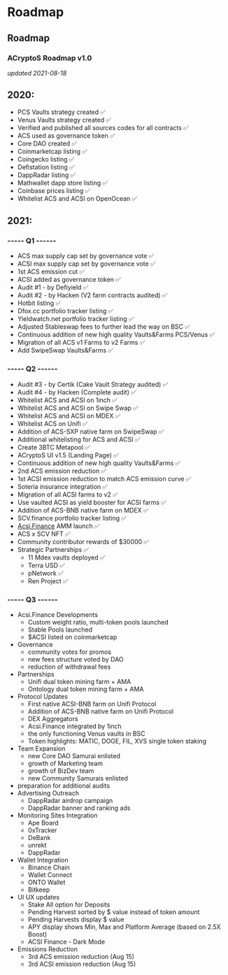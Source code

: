 # Roadmap

## Roadmap

### ACryptoS Roadmap v1.0

_updated 2021-08-18_

## **2020:**

* PCS Vaults strategy created ✅
* Venus Vaults strategy created ✅
* Verified and published all sources codes for all contracts ✅
* ACS used as governance token ✅
* Core DAO created ✅
* Coinmarketcap listing ✅
* Coingecko listing ✅
* Defistation listing ✅
* DappRadar listing ✅
* Mathwallet dapp store listing ✅
* Coinbase prices listing ✅
* Whitelist ACS and ACSI on OpenOcean ✅

## **2021:**

### **----- Q1 ------**

* ACS max supply cap set by governance vote ✅
* ACSI max supply cap set by governance vote ✅
* 1st ACS emission cut ✅
* ACSI added as governance token ✅
* Audit \#1 - by Defiyield ✅
* Audit \#2 - by Hacken \(V2 farm contracts audited\) ✅
* Hotbit listing ✅
* Dfox.cc portfolio tracker listing ✅
* Yieldwatch.net portfolio tracker listing ✅
* Adjusted Stableswap fees to further lead the way on BSC ✅
* Continuous addition of new high quality Vaults&Farms PCS/Venus ✅
* Migration of all ACS v1 Farms to v2 Farms ✅
* Add SwipeSwap Vaults&Farms ✅

### **----- Q2 ------**

* Audit \#3 - by Certik \(Cake Vault Strategy audited\) ✅
* Audit \#4 - by Hacken \(Complete audit\) ✅
* Whitelist ACS and ACSI on 1inch ✅
* Whitelist ACS and ACSI on Swipe Swap ✅
* Whitelist ACS and ACSI on MDEX ✅
* Whitelist ACS on Unifi ✅
* Addition of ACS-SXP native farm on SwipeSwap ✅
* Additional whitelisting for ACS and ACSI ✅
* Create 3BTC Metapool ✅
* ACryptoS UI v1.5 \(Landing Page\) ✅
* Continuous addition of new high quality Vaults&Farms ✅
* 2nd ACS emission reduction ✅
* 1st ACSI emission reduction to match ACS emission curve ✅
* Soteria insurance integration ✅
* Migration of all ACSI farms to v2 ✅
* Use vaulted ACSI as yield booster for ACSI farms ✅
* Addition of ACS-BNB native farm on MDEX ✅
* SCV.finance portfolio tracker listing ✅
* [Acsi.Finance](https://app.acsi.finance/#/) AMM launch ✅
* ACS x SCV NFT ✅
* Community contributor rewards of $30000 ✅
* Strategic Partnerships ✅
  - 11 Mdex vaults deployed ✅
  - Terra USD ✅
  - pNetwork ✅
  - Ren Project ✅


### **----- Q3 ------**

* Acsi.Finance Developments
  - Custom weight ratio, multi-token pools launched
  - Stable Pools launched
  - $ACSI listed on coinmarketcap
* Governance
  - community votes for promos
  - new fees structure voted by DAO
  - reduction of withdrawal fees
* Partnerships
  - Unifi dual token mining farm + AMA
  - Ontology dual token mining farm + AMA
* Protocol Updates
  - First native ACSI-BNB farm on Unifi Protocol
  - Addition of ACS-BNB native farm on Unifi Protocol
  - DEX Aggregators
  - Acsi.Finance integrated by 1inch 
  - the only functioning Venus vaults in BSC
  - Token highlights: MATIC, DOGE, FIL, XVS single token staking
* Team Expansion
  - new Core DAO Samurai enlisted
  - growth of Marketing team
  - growth of BizDev team
  - new Community Samurais enlisted
* preparation for additional audits
* Advertising Outreach
  - DappRadar airdrop campaign
  - DappRadar banner and ranking ads
* Monitoring Sites Integration
  - Ape Board
  - 0xTracker
  - DeBank
  - unrekt
  - DappRadar
* Wallet Integration
  - Binance Chain
  - Wallet Connect
  - ONTO Wallet
  - Bitkeep
* UI UX updates
  - Stake All option for Deposits
  - Pending Harvest sorted by $ value instead of token amount
  - Pending Harvests display $ value
  - APY display shows Min, Max and Platform Average (based on 2.5X Boost)
  - ACSI Finance - Dark Mode
* Emissions Reduction
  - 3rd ACS emission reduction (Aug 15)
  - 3rd ACSI emission reduction (Aug 15)


